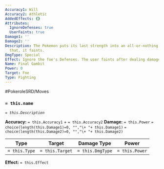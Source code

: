 ```yaml
---
Accuracy1: Will
Accuracy2: Athletic
AddedEffects: {}
Attributes:
  IgnoreDefenses: true
  UserFaints: true
Damage1: ''
Damage2: ''
Description: The Pokemon puts its last strength into an all-or-nothing attack. After
  that, it faints.
DmgType: Special
Effect: Ignore the foe's Defenses. The user faints after dealing damage.
Name: Final Gambit
Power: 0
Target: Foe
Type: Fighting
---
```


#PokeroleSRD/Moves

### `= this.name` 
*`= this.Description`*

**Accuracy:** `= this.Accuracy1` + `= this.Accuracy2`
**Damage:** `= this.Power` `= choice(length(this.Damage1)=0, "","\+ "+ this.Damage1)` `= choice(length(this.Damage2)=0, "","\+ "+ this.Damage2)`

| Type          | Target          | Damage Type          | Power          |
| ------------- | --------------- | ---------------- | -------------- |
| `= this.Type` | `= this.Target` | `= this.DmgType` | `= this.Power` | 

**Effect:** `= this.Effect`